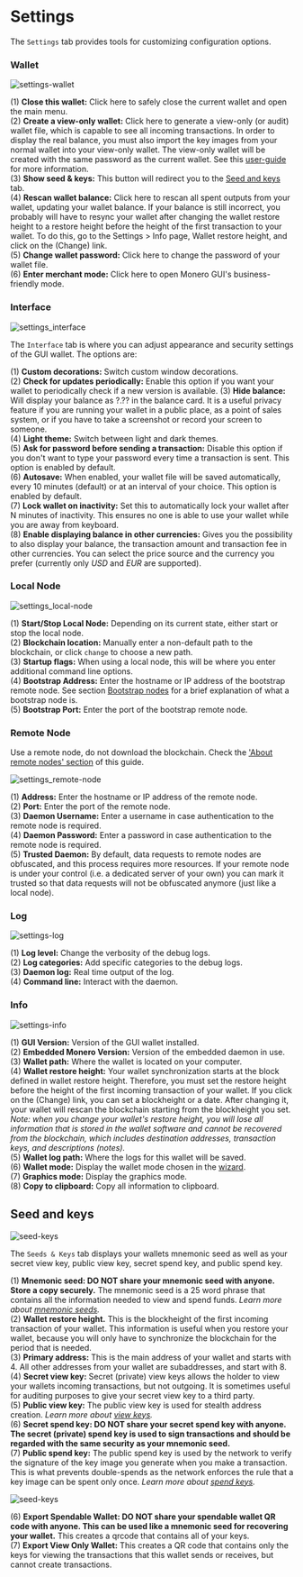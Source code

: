 # Settings
The `Settings` tab provides tools for customizing configuration options.

### Wallet
![settings-wallet](media/black_settings-wallet.png)

(1) **Close this wallet:** Click here to safely close the current wallet and open the main menu.  
(2) **Create a view-only wallet:** Click here to generate a view-only (or audit) wallet file, which is capable to see all incoming transactions. In order to display the real balance, you must also import the key images from your normal wallet into your view-only wallet. The view-only wallet will be created with the same password as the current wallet. See this [user-guide](https://getmonero.org/resources/user-guides/view_only.html) for more information.  
(3) **Show seed & keys:** This button will redirect you to the [Seed and keys](#seed-and-keys) tab.  
(4) **Rescan wallet balance:** Click here to rescan all spent outputs from your wallet, updating your wallet balance. If your balance is still incorrect, you probably will have to resync your wallet after changing the wallet restore height to a restore height before the height of the first transaction to your wallet. To do this, go to the Settings > Info page, Wallet restore height, and click on the (Change) link.  
(5) **Change wallet password:** Click here to change the password of your wallet file.  
(6) **Enter merchant mode:** Click here to open Monero GUI's business-friendly mode.  


### Interface
![settings_interface](media/black_settings-interface.png)

The `Interface` tab is where you can adjust appearance and security settings of the GUI wallet. The options are:

(1) **Custom decorations:** Switch custom window decorations.  
(2) **Check for updates periodically:** Enable this option if you want your wallet to periodically check if a new version is available.
(3) **Hide balance:** Will display your balance as ?.?? in the balance card. It is a useful privacy feature if you are running your wallet in a public place, as a point of sales system, or if you have to take a screenshot or record your screen to someone.  
(4) **Light theme:** Switch between light and dark themes.  
(5) **Ask for password before sending a transaction:** Disable this option if you don't want to type your password every time a transaction is sent. This option is enabled by default.  
(6) **Autosave:** When enabled, your wallet file will be saved automatically, every 10 minutes (default) or at an interval of your choice. This option is enabled by default.  
(7) **Lock wallet on inactivity:** Set this to automatically lock your wallet after N minutes of inactivity. This ensures no one is able to use your wallet while you are away from keyboard.  
(8) **Enable displaying balance in other currencies:** Gives you the possibility to also display your balance, the transaction amount and transaction fee in other currencies. You can select the price source and the currency you prefer (currently only *USD* and *EUR* are supported).

### Local Node
![settings_local-node](media/black_settings-node-local_node.png)

(1) **Start/Stop Local Node:** Depending on its current state, either start or stop the local node.  
(2) **Blockchain location:** Manually enter a non-default path to the blockchain, or click `change` to choose a new path.  
(3) **Startup flags:** When using a local node, this will be where you enter additional command line options.  
(4) **Bootstrap Address:** Enter the hostname or IP address of the bootstrap remote node. See section [Bootstrap nodes](#bootstrap-nodes) for a brief explanation of what a bootstrap node is.  
(5) **Bootstrap Port:** Enter the port of the bootstrap remote node.  

### Remote Node
Use a remote node, do not download the blockchain. Check the ['About remote nodes' section](#about-remote-nodes) of this guide.

![settings_remote-node](media/black_settings-node-remote_node.png)

(1) **Address:** Enter the hostname or IP address of the remote node.  
(2) **Port:** Enter the port of the remote node.  
(3) **Daemon Username:**  Enter a username in case authentication to the remote node is required.  
(4) **Daemon Password:**  Enter a password in case authentication to the remote node is required.  
(5) **Trusted Daemon:** By default, data requests to remote nodes are obfuscated, and this process requires more resources. If your remote node is under your control (i.e. a dedicated server of your own) you can mark it trusted so that data requests will not be obfuscated anymore (just like a local node).

### Log
![settings-log](media/black_settings-log.png)

(1) **Log level:** Change the verbosity of the debug logs.  
(2) **Log categories:** Add specific categories to the debug logs.  
(3) **Daemon log:** Real time output of the log.  
(4) **Command line:** Interact with the daemon.

### Info
![settings-info](media/black_settings-info.png)

(1) **GUI Version:** Version of the GUI wallet installed.  
(2) **Embedded Monero Version:** Version of the embedded daemon in use.  
(3) **Wallet path:** Where the wallet is located on your computer.  
(4) **Wallet restore height:** Your wallet synchronization starts at the block defined in wallet restore height. Therefore, you must set the restore height before the height of the first incoming transaction of your wallet. If you click on the (Change) link, you can set a blockheight or a date. After changing it, your wallet will rescan the blockchain starting from the blockheight you set. *Note: when you change your wallet's restore height, you will lose all information that is stored in the wallet software and cannot be recovered from the blockchain, which includes destination addresses, transaction keys, and descriptions (notes).*   
(5) **Wallet log path:** Where the logs for this wallet will be saved.  
(6) **Wallet mode:** Display the wallet mode chosen in the [wizard](#choose-wallet-mode).  
(7) **Graphics mode:** Display the graphics mode.  
(8) **Copy to clipboard:** Copy all information to clipboard.  

## Seed and keys
![seed-keys](media/black_seed-keys.png)

The `Seeds & Keys` tab displays your wallets mnemonic seed as well as your secret view key, public view key, secret spend key, and public spend key.

(1) **Mnemonic seed: DO NOT share your mnemonic seed with anyone. Store a copy securely.** The mnemonic seed is a 25 word phrase that contains all the information needed to view and spend funds. *Learn more about [mnemonic seeds](https://getmonero.org/resources/moneropedia/mnemonicseed.html).*  
(2) **Wallet restore height.** This is the blockheight of the first incoming transaction of your wallet. This information is useful when you restore your wallet, because you will only have to synchronize the blockchain for the period that is needed.  
(3) **Primary address:** This is the main address of your wallet and starts with 4. All other addresses from your wallet are subaddresses, and start with 8.  
(4) **Secret view key:** Secret (private) view keys allows the holder to view your wallets incoming transactions, but not outgoing. It is sometimes useful for auditing purposes to give your secret view key to a third party.  
(5) **Public view key:** The public view key is used for stealth address creation. *Learn more about [view keys](https://getmonero.org/resources/moneropedia/viewkey.html).*  
(6) **Secret spend key: DO NOT share your secret spend key with anyone. The secret (private) spend key is used to sign transactions and should be regarded with the same security as your mnemonic seed.**  
(7) **Public spend key:** The public spend key is used by the network to verify the signature of the key image you generate when you make a transaction. This is what prevents double-spends as the network enforces the rule that a key image can be spent only once. *Learn more about [spend keys](https://getmonero.org/resources/moneropedia/spendkey.html).*

![seed-keys](media/black_seed-keys_2.png)

(6) **Export Spendable Wallet: DO NOT share your spendable wallet QR code with anyone. This can be used like a mnemonic seed for recovering your wallet.** This creates a qrcode that contains all of your keys.  
(7) **Export View Only Wallet:** This creates a QR code that contains only the keys for viewing the transactions that this wallet sends or receives, but cannot create transactions.  
